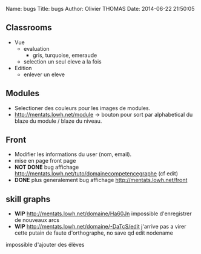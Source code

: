 Name: bugs
Title: bugs
Author: Olivier THOMAS
Date: 2014-06-22 21:50:05

## Classrooms
* Vue
  * evaluation
    * gris, turquoise, emeraude
  * selection un seul eleve a la fois
* Edition
  * enlever un eleve

## Modules
* Selectioner des couleurs pour les images de modules.
* http://mentats.lowh.net/module -> bouton pour sort par alphabetical du blaze du module / blaze du niveau.

## Front
* Modifier les informations du user (nom, email).
* mise en page front page
* **NOT DONE** bug affichage http://mentats.lowh.net/tuto/domainecompetencegraphe (cf edit)
* **DONE** plus generalement bug affichage http://mentats.lowh.net/front

## skill graphs
* **WIP** http://mentats.lowh.net/domaine/Ha60Jn impossible d'enregistrer de nouveaux arcs
* **WIP** http://mentats.lowh.net/domaine/-DaTcS/edit j'arrive pas a virer cette putain de faute d'orthographe, no save qd edit nodename

impossible d'ajouter des élèves
